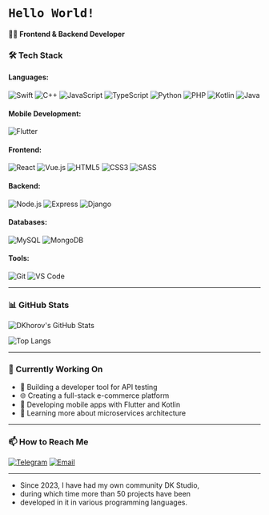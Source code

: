 
# `Hello World!`
👨‍💻 **Frontend & Backend Developer**  


### 🛠️ Tech Stack

#### Languages:

![Swift](https://img.shields.io/badge/-Swift-FA7343?logo=swift&logoColor=white)
![C++](https://img.shields.io/badge/-C++-00599C?logo=c%2B%2B&logoColor=white)
![JavaScript](https://img.shields.io/badge/-JavaScript-F7DF1E?logo=javascript&logoColor=black)
![TypeScript](https://img.shields.io/badge/-TypeScript-3178C6?logo=typescript&logoColor=white)
![Python](https://img.shields.io/badge/-Python-3776AB?logo=python&logoColor=white)
![PHP](https://img.shields.io/badge/-PHP-777BB4?logo=php&logoColor=white)
![Kotlin](https://img.shields.io/badge/-Kotlin-7F52FF?logo=kotlin&logoColor=white)
![Java](https://img.shields.io/badge/Java-007396?logo=java&logoColor=white)

#### Mobile Development:
![Flutter](https://img.shields.io/badge/-Flutter-02569B?logo=flutter&logoColor=white)

#### Frontend:
![React](https://img.shields.io/badge/-React-61DAFB?logo=react&logoColor=black)
![Vue.js](https://img.shields.io/badge/-Vue.js-4FC08D?logo=vue.js&logoColor=white)
![HTML5](https://img.shields.io/badge/-HTML5-E34F26?logo=html5&logoColor=white)
![CSS3](https://img.shields.io/badge/-CSS3-1572B6?logo=css3&logoColor=white)
![SASS](https://img.shields.io/badge/-SASS-CC6699?logo=sass&logoColor=white)

#### Backend:
![Node.js](https://img.shields.io/badge/-Node.js-339933?logo=node.js&logoColor=white)
![Express](https://img.shields.io/badge/-Express-000000?logo=express&logoColor=white)
![Django](https://img.shields.io/badge/-Django-092E20?logo=django&logoColor=white)

#### Databases:
![MySQL](https://img.shields.io/badge/-MySQL-4479A1?logo=mysql&logoColor=white)
![MongoDB](https://img.shields.io/badge/-MongoDB-47A248?logo=mongodb&logoColor=white)

#### Tools:
![Git](https://img.shields.io/badge/-Git-F05032?logo=git&logoColor=white)
![VS Code](https://img.shields.io/badge/-VS%20Code-007ACC?logo=visual-studio-code&logoColor=white)

---

### 📊 GitHub Stats

![DKhorov's GitHub Stats](https://github-readme-stats.vercel.app/api?username=DKhorov&show_icons=true&theme=radical)

![Top Langs](https://github-readme-stats.vercel.app/api/top-langs/?username=DKhorov&layout=compact&theme=radical)

---

### 🎯 Currently Working On

- 🔧 Building a developer tool for API testing  
- 🌐 Creating a full-stack e-commerce platform  
- 📱 Developing mobile apps with Flutter and Kotlin  
- 🚀 Learning more about microservices architecture  

---

### 📫 How to Reach Me

[![Telegram](https://img.shields.io/badge/-Telegram-26A5E4?logo=telegram&logoColor=white)](https://t.me/@dkdevelop)
[![Email](https://img.shields.io/badge/-Email-D14836?logo=gmail&logoColor=white)](mailto:dimakhorov@outlook.com)

---
- Since 2023, I have had my own community DK Studio,
- during which time more than 50 projects have been
- developed in it in various programming languages.
